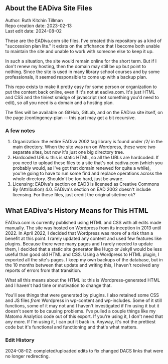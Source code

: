 ## About the EADiva Site Files

Author: Ruth Kitchin Tillman<br/> 
Repo creation date: 2023-02-13<br/>
Last edit date: 2024-08-02

These are the EADiva.com site files. I've created this repository as a kind of "succession plan lite." It exists on the offchance that I become both unable to maintain the site and unable to work with someone else to keep it up.

In such a situation, the site would remain online for the short term. But if I don't renew my hosting, then the domain may still be up but point to nothing. Since the site is used in many library school courses and by some professionals, it seemed responsible to come up with a backup plan.

This repo exists to make it pretty easy for some person or organization to put the content back online, even if it's not at eadiva.com. It's just HTML and CSS and the tiniest smidge of javascript (not something you'd need to edit), so all you need is a domain and a hosting plan.

The files will be available on GitHub, GitLab, and on the EADiva site itself, on the page /contingency-plan -- this part may get a bit recursive.

### A few notes
 
1. Organization: the entire EADiva 2002 tag library is found under /2/ in the main directory. When the site was run on Wordpress, these were two separate sites, but now it's just one big directory tree.
2. Hardcoded URLs: this is static HTML, so all the URLs are hardcoded. If you need to upload these files to a site that's not eadiva.com (which you probably would, as I've got that domain renewed for quite a while), you're going to have to run some find and replace operations across the whole directory. Shouldn't be too hard, just be aware.
3. Licensing: EADiva's section on EAD3 is licensed as Creative Commons By (Attribution) 4.0. EADiva's section on EAD 2002 doesn't include licensing. For these files, just credit the original site/me ok?

## What EADiva's History Means for This HTML

EADiva.com is currently published using HTML and CSS with all edits made manually. The site was hosted on Wordpress from its inception in 2013 until 2022. In April 2022, I decided that Wordpress was more of a risk than a benefit at this point. I rarely updated any content and used few features like plugins. Because there were many pages and I rarely needed to update them, I decided that a static site generator like Hugo or Jekyll would be less useful than good old HTML and CSS. Using a Wordpress to HTML plugin, I exported all the site's pages. I keep my own backups of the database, but in the 10 months between that update and writing this, I haven't received any reports of errors from that transition.

What all this means about the HTML is: this is Wordpress-generated HTML and I haven't had time or motivation to change that.

You'll see things that were generated by plugins. I also retained some CSS and JS files _from_ Wordpress in wp-content and wp-includes. Some of it still functions, some of it may not and I haven't investigated if I'm using it but it doesn't seem to be causing problems. I've pulled a couple things like my Matomo Analytics code out of this export. If you're using it, I don't need that any more. If I'm using it, I can put it back in. Anyway, it's not the prettiest code but it's functional and functioning and that's what matters.

### Edit History

2024-08-02: completed/uploaded edits to fix changed DACS links that were no longer redirecting.
